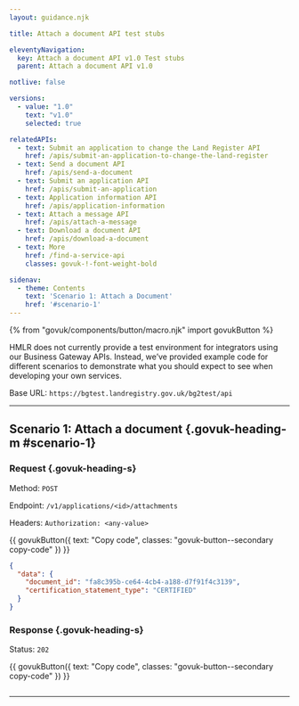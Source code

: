 ```yaml
---
layout: guidance.njk

title: Attach a document API test stubs

eleventyNavigation:
  key: Attach a document API v1.0 Test stubs
  parent: Attach a document API v1.0

notlive: false

versions:
  - value: "1.0"
    text: "v1.0"
    selected: true

relatedAPIs:
  - text: Submit an application to change the Land Register API
    href: /apis/submit-an-application-to-change-the-land-register 
  - text: Send a document API
    href: /apis/send-a-document
  - text: Submit an application API
    href: /apis/submit-an-application
  - text: Application information API
    href: /apis/application-information
  - text: Attach a message API
    href: /apis/attach-a-message
  - text: Download a document API
    href: /apis/download-a-document
  - text: More
    href: /find-a-service-api
    classes: govuk-!-font-weight-bold

sidenav:
  - theme: Contents
    text: 'Scenario 1: Attach a Document'
    href: '#scenario-1'
---
```

{% from "govuk/components/button/macro.njk" import govukButton %}

HMLR does not currently provide a test environment for integrators using our Business Gateway APIs. Instead, we’ve provided example code for different scenarios to demonstrate what you should expect to see when developing your own services.

Base URL: `https://bgtest.landregistry.gov.uk/bg2test/api`

---

<section>

## Scenario 1: Attach a document {.govuk-heading-m #scenario-1}
### Request {.govuk-heading-s}

Method: `POST`

Endpoint: `/v1/applications/<id>/attachments`

Headers: `Authorization: <any-value>`

<div class="code-wrapper">
{{ govukButton({ text: "Copy code", classes: "govuk-button--secondary copy-code" }) }}

```json
{
  "data": {
    "document_id": "fa8c395b-ce64-4cb4-a188-d7f91f4c3139",
    "certification_statement_type": "CERTIFIED"
  }
}
```

### Response {.govuk-heading-s}

Status: `202`

<div class="code-wrapper">
{{ govukButton({ text: "Copy code", classes: "govuk-button--secondary copy-code" }) }}

```json
```
</div>

</section>

---


